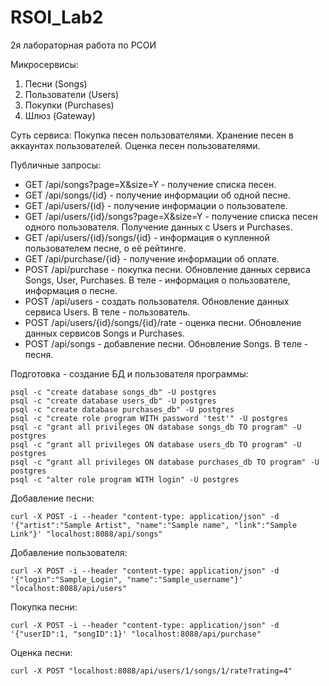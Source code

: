 # RSOI_Lab2
2я лабораторная работа по РСОИ

Микросервисы:
1. Песни (Songs)
2. Пользователи (Users)
3. Покупки (Purchases)
4. Шлюз (Gateway)

Суть сервиса: Покупка песен пользователями. Хранение песен в аккаунтах пользователей. Оценка песен пользователями.
 

Публичные запросы:
* GET /api/songs?page=X&size=Y - получение списка песен.
* GET /api/songs/{id} - получение информации об одной песне.
* GET /api/users/{id} - получение информации о пользователе.
* GET /api/users/{id}/songs?page=X&size=Y - получение списка песен одного пользователя. Получение данных с Users и Purchases.
* GET /api/users/{id}/songs/{id} - информация о купленной пользователем песне, о её рейтинге.
* GET /api/purchase/{id} - получение информации об оплате. 
* POST /api/purchase - покупка песни. Обновление данных сервиса Songs, User, Purchases. В теле - информация о пользователе, информация о песне.
* POST /api/users - создать пользователя. Обновление данных сервиса Users. В теле - пользователь.
* POST /api/users/{id}/songs/{id}/rate - оценка песни. Обновление данных сервисов Songs и Purchases.
* POST /api/songs - добавление песни. Обновление Songs. В теле - песня.



Подготовка - создание БД и пользователя программы:

```
psql -c "create database songs_db" -U postgres
psql -c "create database users_db" -U postgres
psql -c "create database purchases_db" -U postgres
psql -c "create role program WITH password 'test'" -U postgres
psql -c "grant all privileges ON database songs_db TO program" -U postgres
psql -c "grant all privileges ON database users_db TO program" -U postgres
psql -c "grant all privileges ON database purchases_db TO program" -U postgres
psql -c "alter role program WITH login" -U postgres
```

Добавление песни:

```curl -X POST -i --header "content-type: application/json" -d '{"artist":"Sample Artist", "name":"Sample name", "link":"Sample Link"}' "localhost:8088/api/songs"```


Добавление пользователя:

```curl -X POST -i --header "content-type: application/json" -d '{"login":"Sample_Login", "name":"Sample_username"}' "localhost:8088/api/users"```


Покупка песни:

```curl -X POST -i --header "content-type: application/json" -d '{"userID":1, "songID":1}' "localhost:8088/api/purchase"```


Оценка песни:

```curl -X POST "localhost:8088/api/users/1/songs/1/rate?rating=4"```
